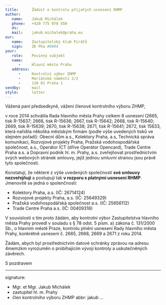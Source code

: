 ```yaml
---
title:      Žádost o kontrolu přijatých usnesení RHMP
author:
   name:    Jakub Michálek
   phone:   +420 775 978 550
   ds:      
   mail:    jakub.michalek@praha.eu
our:
   name:    Zastupitelský klub Pirátů
   sign:    ZK Pha #6004
your:
   role:    Povinný subjekt
   name:    
      -     Hlavní město Praha
   address:
      -     Kontrolní výbor ZHMP
      -     Mariánské náměstí 2/2
      -     110 01 Praha 1
sendby:     mail
style:      letter
---
```


Vážená paní předsedkyně, vážení členové kontrolního výboru ZHMP,

v roce 2014 schválila Rada hlavního města Prahy celkem 8 usnesení (2665, tisk R-15637; 2666, tisk R-15636; 2667, tisk R-15642; 2668, tisk R-15640; 2669, tisk R-15639; 2670, tisk R-15638; 2671, tisk R-15641; 2672, tisk 15633, která nařídila několika městským firmám (podle výše uvedených tisků ve stejném pořadí): Obecní dům a.s., Kolektory Praha, a.s, Technická správa komunikací, Rozvojové projekty Praha, Pražská vodohospodářská společnost, a.s., Operátor ICT (dříve Operátor Opencard), Trade Centre Praha a.s. a Dopravní podnik hl. m. Prahy, a.s. zveřejňovat prostřednictvím svých webových stránek smlouvy, jejíž jednou smluvní stranou jsou právě tyto společnosti.

Konstatuji, že některé z výše uvedených společností **své smlouvy nezveřejňují** a postupují tak **v rozporu s platnými usnesení RHMP**. Jmenovitě se jedná o spolenčnosti:

* Kolektory Praha, a.s. (IČ: 26714124)
* Rozvojové projekty Praha, a.s. (IČ: 25649329)
* Pražská vodohospodářská společnost a.s. (IČ: 25656112)
* Trade Centre Praha a.s. (IČ: 00409316)

V souvislosti s tím proto žádám, aby kontrolní výbor Zastupitelstva hlavního města Prahy provedl v souladu s § 78 odst. 5 písm. a) zákona č. 131/2000 Sb., o hlavním městě Praze, kontrolu plnění usnesení Rady hlavního města Prahy, konkrétně usnesení č. 2665, 2668, 2669 a 2671 z roku 2014. 

Žádám, abych byl prostřednictvím datové schránky zprávou na adresu 4memzkm vyrozuměn o probíhajícím vývoji kontroly a uskutečněných závěrech.

S pozdravem

---
signature: 
  - Mgr. et Mgr. Jakub Michálek
  - zastupitel hl. m. Prahy
  - člen kontrolního výboru ZHMP
abbr:       jakub
...
